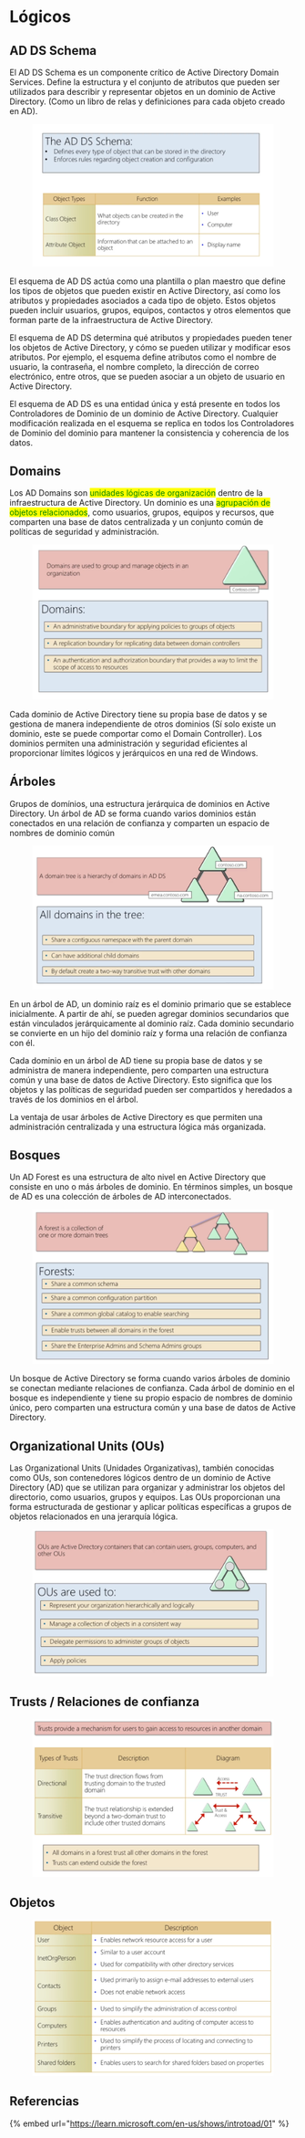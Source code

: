 # Lógicos

## AD DS Schema

El AD DS Schema es un componente crítico de Active Directory Domain Services. Define la estructura y el conjunto de atributos que pueden ser utilizados para describir y representar objetos en un dominio de Active Directory. (Como un libro de relas y definiciones para cada objeto creado en AD).

<figure><img src="../../.gitbook/assets/image (59) (2).png" alt=""><figcaption></figcaption></figure>

El esquema de AD DS actúa como una plantilla o plan maestro que define los tipos de objetos que pueden existir en Active Directory, así como los atributos y propiedades asociados a cada tipo de objeto. Estos objetos pueden incluir usuarios, grupos, equipos, contactos y otros elementos que forman parte de la infraestructura de Active Directory.

El esquema de AD DS determina qué atributos y propiedades pueden tener los objetos de Active Directory, y cómo se pueden utilizar y modificar esos atributos. Por ejemplo, el esquema define atributos como el nombre de usuario, la contraseña, el nombre completo, la dirección de correo electrónico, entre otros, que se pueden asociar a un objeto de usuario en Active Directory.

El esquema de AD DS es una entidad única y está presente en todos los Controladores de Dominio de un dominio de Active Directory. Cualquier modificación realizada en el esquema se replica en todos los Controladores de Dominio del dominio para mantener la consistencia y coherencia de los datos.

## Domains

Los AD Domains son <mark style="color:green;">unidades lógicas de organización</mark> dentro de la infraestructura de Active Directory. Un dominio es una <mark style="color:green;">agrupación de objetos relacionados</mark>, como usuarios, grupos, equipos y recursos, que comparten una base de datos centralizada y un conjunto común de políticas de seguridad y administración.

<figure><img src="../../.gitbook/assets/image (78).png" alt=""><figcaption></figcaption></figure>

Cada dominio de Active Directory tiene su propia base de datos y se gestiona de manera independiente de otros dominios (Sí solo existe un dominio, este se puede comportar como el Domain Controller). Los dominios permiten una administración y seguridad eficientes al proporcionar límites lógicos y jerárquicos en una red de Windows.

## Árboles

Grupos de domínios, una estructura jerárquica de dominios en Active Directory. Un árbol de AD se forma cuando varios dominios están conectados en una relación de confianza y comparten un espacio de nombres de dominio común

<figure><img src="../../.gitbook/assets/image (10) (1).png" alt=""><figcaption></figcaption></figure>

En un árbol de AD, un dominio raíz es el dominio primario que se establece inicialmente. A partir de ahí, se pueden agregar dominios secundarios que están vinculados jerárquicamente al dominio raíz. Cada dominio secundario se convierte en un hijo del dominio raíz y forma una relación de confianza con él.

Cada dominio en un árbol de AD tiene su propia base de datos y se administra de manera independiente, pero comparten una estructura común y una base de datos de Active Directory. Esto significa que los objetos y las políticas de seguridad pueden ser compartidos y heredados a través de los dominios en el árbol.

La ventaja de usar árboles de Active Directory es que permiten una administración centralizada y una estructura lógica más organizada.

## Bosques

Un AD Forest es una estructura de alto nivel en Active Directory que consiste en uno o más árboles de dominio. En términos simples, un bosque de AD es una colección de árboles de AD interconectados.

<figure><img src="../../.gitbook/assets/image (7) (4).png" alt=""><figcaption></figcaption></figure>

Un bosque de Active Directory se forma cuando varios árboles de dominio se conectan mediante relaciones de confianza. Cada árbol de dominio en el bosque es independiente y tiene su propio espacio de nombres de dominio único, pero comparten una estructura común y una base de datos de Active Directory.&#x20;

## Organizational Units (OUs)

Las Organizational Units (Unidades Organizativas), también conocidas como OUs, son contenedores lógicos dentro de un dominio de Active Directory (AD) que se utilizan para organizar y administrar los objetos del directorio, como usuarios, grupos y equipos. Las OUs proporcionan una forma estructurada de gestionar y aplicar políticas específicas a grupos de objetos relacionados en una jerarquía lógica.

<figure><img src="../../.gitbook/assets/image (26) (3).png" alt=""><figcaption></figcaption></figure>

## Trusts / Relaciones de confianza

<figure><img src="../../.gitbook/assets/image (22) (3).png" alt=""><figcaption></figcaption></figure>

## Objetos

<figure><img src="../../.gitbook/assets/image (29).png" alt=""><figcaption></figcaption></figure>

## Referencias

{% embed url="https://learn.microsoft.com/en-us/shows/introtoad/01" %}
